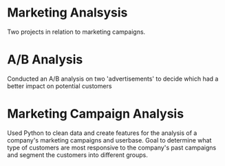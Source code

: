 # Marketing Analsysis
Two projects in relation to marketing campaigns.

# A/B Analysis
Conducted an A/B analysis on two 'advertisements' to decide which had a better impact on potential customers

# Marketing Campaign Analysis
Used Python to clean data and create features for the analysis of a company's marketing campaigns and userbase. Goal to determine what type of customers are most responsive to the company's past campaigns and segment the customers into different groups.
